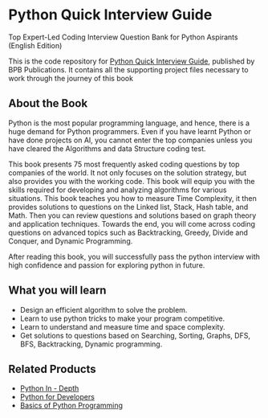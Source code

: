 # Python Quick Interview Guide

Top Expert-Led Coding Interview Question Bank for Python Aspirants (English Edition)

This is the code repository for [Python Quick Interview Guide](https://in.bpbonline.com/products/python-quick-interview-guide?_pos=1&_sid=f99ae77e7&_ss=r), published by BPB Publications. It contains all the supporting project files necessary to work through the journey of this book

## About the Book
Python is the most popular programming language, and hence, there is a huge demand for Python programmers. Even if you have learnt Python or have done projects on AI, you cannot enter the top companies unless you have cleared the Algorithms and data Structure coding test.

This book presents 75 most frequently asked coding questions by top companies of the world. It not only focuses on the solution strategy, but also provides you with the working code. This book will equip you with the skills required for developing and analyzing algorithms for various situations. This book teaches you how to measure Time Complexity, it then provides solutions to questions on the Linked list, Stack, Hash table, and Math. Then you can review questions and solutions based on graph theory and application techniques. Towards the end, you will come across coding questions on advanced topics such as Backtracking, Greedy, Divide and Conquer, and Dynamic Programming.

After reading this book, you will successfully pass the python interview with high confidence and passion for exploring python in future.

## What you will learn
* Design an efficient algorithm to solve the problem.
* Learn to use python tricks to make your program competitive.
* Learn to understand and measure time and space complexity.
* Get solutions to questions based on Searching, Sorting, Graphs, DFS, BFS, Backtracking, Dynamic programming.

## Related Products
* [Python In - Depth](https://in.bpbonline.com/products/python-in-depth?_pos=1&_sid=80fe4ea3d&_ss=r)
* [Python for Developers](https://in.bpbonline.com/products/python-programming-for-developers-book-ebook?_pos=1&_sid=42a7df264&_ss=r)
* [Basics of Python Programming](https://in.bpbonline.com/products/basics-of-python-programming-book-ebook?_pos=1&_sid=850c729b7&_ss=r)           
